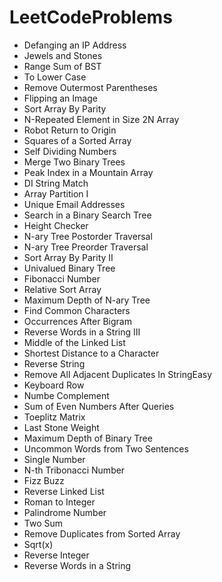 # LeetCodeProblems

- Defanging an IP Address
- Jewels and Stones
- Range Sum of BST 
- To Lower Case
- Remove Outermost Parentheses
- Flipping an Image
- Sort Array By Parity
- N-Repeated Element in Size 2N Array
- Robot Return to Origin
- Squares of a Sorted Array
- Self Dividing Numbers
- Merge Two Binary Trees
- Peak Index in a Mountain Array
- DI String Match
- Array Partition I
- Unique Email Addresses
- Search in a Binary Search Tree
- Height Checker
- N-ary Tree Postorder Traversal
- N-ary Tree Preorder Traversal
- Sort Array By Parity II
-	Univalued Binary Tree    		
-	Fibonacci Number    		
-	Relative Sort Array    		
-	Maximum Depth of N-ary Tree    			
-	Find Common Characters    			
-	Occurrences After Bigram    		
-	Reverse Words in a String III    		
-	Middle of the Linked List    		
-	Shortest Distance to a Character    	
-	Reverse String    			
-	Remove All Adjacent Duplicates In StringEasy	
-	Keyboard Row    		
-	Numbe Complement    		
-	Sum of Even Numbers After Queries    	
-	Toeplitz Matrix    		
-	Last Stone Weight    	
-	Maximum Depth of Binary Tree    		
-	Uncommon Words from Two Sentences    	
-	Single Number    		
-	N-th Tribonacci Number  
-	Fizz Buzz    		
-	Reverse Linked List    	
-	Roman to Integer    	
-	Palindrome Number    	
-	Two Sum
-	Remove Duplicates from Sorted Array    	
-	Sqrt(x)    		
-	Reverse Integer 
-	Reverse Words in a String
